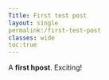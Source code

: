 ```yaml
---
Title: First test post
layout: single
permalink:/first-test-post
classes: wide
toc:true
---
```


A **first hpost**. Exciting!
